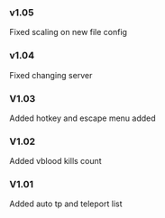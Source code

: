 ### v1.05
Fixed scaling on new file config
### v1.04
Fixed changing server
### V1.03
Added hotkey and escape menu added
### V1.02
Added vblood kills count
### V1.01
Added auto tp and teleport list

